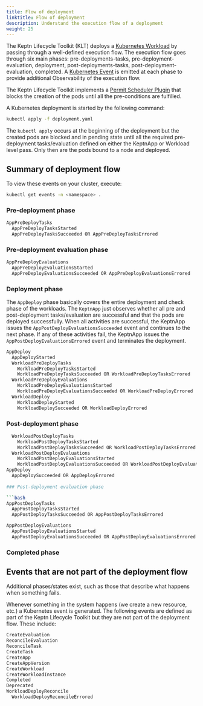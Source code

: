 ```yaml
---
title: Flow of deployment
linktitle: Flow of deployment
description: Understand the execution flow of a deployment
weight: 25
---
```


The Keptn Lifecycle Toolkit (KLT) deploys a
[Kubernetes Workload](https://kubernetes.io/docs/concepts/workloads/)
by passing through a well-defined execution flow.
The execution flow goes through six main phases:
pre-deployments-tasks, pre-deployment-evaluation, deployment,
post-deployments-tasks, post-deployment-evaluation, completed.
A [Kubernetes Event](https://kubernetes.io/docs/reference/kubernetes-api/cluster-resources/event-v1/)
is emitted at each phase to provide additional Observability of the execution flow.

The Keptn Lifecycle Toolkit implements a
[Permit Scheduler Plugin](https://kubernetes.io/docs/concepts/scheduling-eviction/scheduling-framework/#permit)
that blocks the creation of the pods until all the pre-conditions are fulfilled.

A Kubernetes deployment is started by the following command:

```bash
kubectl apply -f deployment.yaml
```

The `kubectl apply` occurs at the beginning of the deployment
but the created pods are blocked and in pending state
until all the required pre-deployment tasks/evaluation
defined on either the KeptnApp or Workload level pass.
Only then are the pods bound to a node and deployed.

## Summary of deployment flow

To view these events on your cluster, execute:

```bash
kubectl get events -n <namespace> . 
```

### Pre-deployment phase
```bash
AppPreDeployTasks
  AppPreDeployTasksStarted
  AppPreDeployTasksSucceeded OR AppPreDeployTasksErrored
```

### Pre-deployment evaluation phase

```bash
AppPreDeployEvaluations
  AppPreDeployEvaluationsStarted
  AppPreDeployEvaluationsSucceeded OR AppPreDeployEvaluationsErrored
```

### Deployment phase

The `AppDeploy` phase basically covers
the entire deployment and check phase of the workloads.
The `KeptnApp` just observes whether
all pre and post-deployment tasks/evaluation are successful
and that the pods are deployed successfully.
When all activities are successful,
the KeptnApp issues the `AppPostDeployEvaluationsSucceeded` event
and continues to the next phase.
If any of these activities fail,
the KeptnApp issues the `AppPostDeployEvaluationsErrored` event
and terminates the deployment.

```bash
AppDeploy
  AppDeployStarted
  WorkloadPreDeployTasks
    WorkloadPreDeployTasksStarted
    WorkloadPreDeployTasksSucceeded OR WorkloadPreDeployTasksErrored 
  WorkloadPreDeployEvaluations
    WorkloadPreDeployEvaluationsStarted
    WorkloadPreDeployEvaluationsSucceeded OR WorkloadPreDeployErrored
  WorkloadDeploy
    WorkloadDeployStarted
    WorkloadDeploySucceeded OR WorkloadDeployErrored
```

### Post-deployment phase

```bash
  WorkloadPostDeployTasks
    WorkloadPostDeployTasksStarted
    WorkloadPostDeployTasksSucceeded OR WorkloadPostDeployTasksErrored
  WorkloadPostDeployEvaluations
    WorkloadPostDeployEvaluationsStarted
    WorkloadPostDeployEvaluationsSucceeded OR WorkloadPostDeployEvaluationsErrored
AppDeploy
  AppDeploySucceeded OR AppDeployErrored
  
### Post-deployment evaluation phase

```bash
AppPostDeployTasks
  AppPostDeployTasksStarted
  AppPostDeployTasksSucceeded OR AppPostDeployTasksErrored
```

```bash
AppPostDeployEvaluations
  AppPostDeployEvaluationsStarted
  AppPostDeployEvaluationsSucceeded OR AppPostDeployEvaluationsErrored
```
### Completed phase

## Events that are not part of the deployment flow

Additional phases/states exist,
such as those that describe what happens when something fails.

Whenever something in the system happens (we create a new resource, etc.)
a Kubernetes event is generated.
The following events are defined as part of the Keptn Lifecycle Toolkit
but they are not part of the deployment flow.
These include:

```bash
CreateEvaluation
ReconcileEvaluation
ReconcileTask
CreateTask
CreateApp
CreateAppVersion
CreateWorkload
CreateWorkloadInstance
Completed
Deprecated
WorkloadDeployReconcile
  WorkloadDeployReconcileErrored
```

